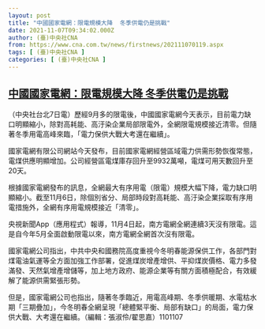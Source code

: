 ```yaml
---
layout: post
title: "中國國家電網：限電規模大降  冬季供電仍是挑戰"
date: 2021-11-07T09:34:02.000Z
author: (臺)中央社CNA
from: https://www.cna.com.tw/news/firstnews/202111070119.aspx
tags: [ (臺)中央社CNA ]
categories: [ (臺)中央社CNA ]
---
```

<!--1636277642000-->
[中國國家電網：限電規模大降  冬季供電仍是挑戰](https://www.cna.com.tw/news/firstnews/202111070119.aspx)
------

<div>
<div></div><div><p>（中央社台北7日電）歷經9月多的限電後，中國國家電網今天表示，目前電力缺口明顯縮小，除對高耗能、高汙染企業局部限電外，全網限電規模接近清零。但隨著冬季用電高峰來臨，「電力保供大戰大考還在繼續」。</p><p>國家電網有限公司網站今天發布，目前國家電網經營區域電力供需形勢恢復常態，電煤供應明顯增加。公司經營區電煤庫存回升至9932萬噸，電煤可用天數回升至20天。</p><p>根據國家電網發布的訊息，全網最大有序用電（限電）規模大幅下降，電力缺口明顯縮小。截至11月6日，除個別省分、局部時段對高耗能、高汙染企業採取有序用電措施外，全網有序用電規模接近「清零」。</p><p>央視新聞App（應用程式）報導，11月4日起，南方電網全網連續3天沒有限電。這是自今年5月全面啟動限電以來，南方電網全網首次沒有限電。</p><p>國家電網公司指出，中共中央和國務院高度重視今冬明春能源保供工作，各部門對煤電油氣運等全方面加強工作部署，促進煤炭增產增供、平抑煤炭價格、電力多發滿發、天然氣增產增儲等，加上地方政府、能源企業等有關方面積極配合，有效緩解了能源供需緊張形勢。</p><p>但是，國家電網公司也指出，隨著冬季臨近，用電高峰期、冬季供暖期、水電枯水期「三期疊加」，今冬明春全網呈現「總體緊平衡、局部有缺口」的局面，電力保供大戰、大考還在繼續。（編輯：張淑伶/翟思嘉）1101107</p></div>
</div>
